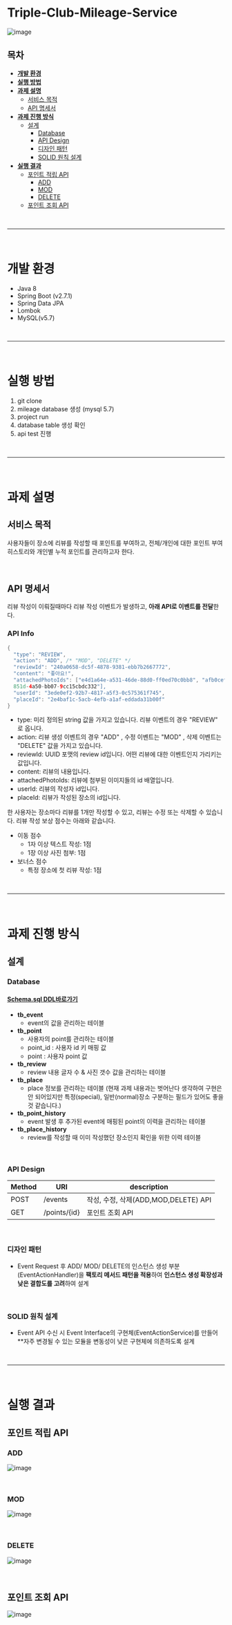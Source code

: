 # Triple-Club-Mileage-Service
![image](https://user-images.githubusercontent.com/97106584/176442990-e8da72ba-8703-41c0-ba84-07848ef2b5d5.png)


## 목차
* **[개발 환경](#개발-환경)**
* **[실행 방법](#실행-방법)**
* **[과제 설명](#과제-설명)**
  * [서비스 목적](#서비스-목적)
  * [API 명세서](#API-명세서)
* **[과제 진행 방식](#과제-진행-방식)**
  * [설계](#설계)
    * [Database](#Database)
    * [API Design](#API-Design)
    * [디자인 패턴](#디자인-패턴)
    * [SOLID 원칙 설계](#SOLID-원칙-설계)
* **[실행 결과](#실행-결과)**
  * [포인트 적립 API](#포인트-적립-API)
    * [ADD](#ADD)
    * [MOD](#MOD)
    * [DELETE](#DELETE)
  * [포인트 조회 API](#포인트-조회-API)


<br><hr><br>

# 개발 환경
* Java 8
* Spring Boot (v2.7.1)
* Spring Data JPA
* Lombok
* MySQL(v5.7)

<br><hr><br>

# 실행 방법
1. git clone
2. mileage database 생성 (mysql 5.7)
3. project run
4. database table 생성 확인
5. api test 진행

<br><hr><br>


# 과제 설명
## 서비스 목적
사용자들이 장소에 리뷰를 작성할 때 포인트를 부여하고, 전체/개인에 대한 포인트 부여 히스토리와 개인별 누적 포인트를 관리하고자 한다.

<br>

## API 명세서
리뷰 작성이 이뤄질때마다 리뷰 작성 이벤트가 발생하고, **아래 API로 이벤트를 전달**한다.
### API Info
```Java
{
  "type": "REVIEW",
  "action": "ADD", /* "MOD", "DELETE" */
  "reviewId": "240a0658-dc5f-4878-9381-ebb7b2667772",
  "content": "좋아요!",
  "attachedPhotoIds": ["e4d1a64e-a531-46de-88d0-ff0ed70c0bb8", "afb0cef2-
  851d-4a50-bb07-9cc15cbdc332"],
  "userId": "3ede0ef2-92b7-4817-a5f3-0c575361f745",
  "placeId": "2e4baf1c-5acb-4efb-a1af-eddada31b00f"
}
```
* type: 미리 정의된 string 값을 가지고 있습니다. 리뷰 이벤트의 경우 "REVIEW" 로 옵니다.
* action: 리뷰 생성 이벤트의 경우 "ADD" , 수정 이벤트는 "MOD" , 삭제 이벤트는 "DELETE" 값을 가지고 있습니다.
* reviewId: UUID 포맷의 review id입니다. 어떤 리뷰에 대한 이벤트인지 가리키는 값입니다.
* content: 리뷰의 내용입니다.
* attachedPhotoIds: 리뷰에 첨부된 이미지들의 id 배열입니다.
* userId: 리뷰의 작성자 id입니다.
* placeId: 리뷰가 작성된 장소의 id입니다.

한 사용자는 장소마다 리뷰를 1개만 작성할 수 있고, 리뷰는 수정 또는 삭제할 수 있습니다. 리뷰 작성 보상 점수는 아래와 같습니다.

* 이동 점수
  * 1자 이상 텍스트 작성: 1점
  * 1장 이상 사진 첨부: 1점
* 보너스 점수
  * 특정 장소에 첫 리뷰 작성: 1점

<br><hr><br>

# 과제 진행 방식
## 설계

### **Database**
#### [Schema.sql DDL바로가기](https://github.com/anjeongkyun/MileageService/blob/master/schema.sql)

* **tb_event**
  * event의 값을 관리하는 테이블
* **tb_point**
  * 사용자의 point를 관리하는 테이블
  * point_id : 사용자 id 키 매핑 값
  * point : 사용자 point 값
* **tb_review**
  * review 내용 글자 수 & 사진 갯수 값을 관리하는 테이블
* **tb_place**
  * place 정보를 관리하는 테이블 (현재 과제 내용과는 벗어난다 생각하여 구현은 안 되어있지만 특정(special), 일반(normal)장소 구분하는 필드가 있어도 좋을 것 같습니다.)
* **tb_point_history**
  * event 발생 후 추가된 event에 매핑된 point의 이력을 관리하는 테이블
* **tb_place_history**
  * review를 작성할 때 이미 작성했던 장소인지 확인을 위한 이력 테이블

<br>

### **API Design**
|Method|URI|description|
|------|---|---|
|POST|/events|작성, 수정, 삭제(ADD,MOD,DELETE) API|
|GET|/points/{id}|포인트 조회 API|

<br>

### **디자인 패턴**
* Event Request 후 ADD/ MOD/ DELETE의 인스턴스 생성 부분(EventActionHandler)을 **팩토리 메서드 패턴을 적용**하여 **인스턴스 생성 확장성과 낮은 결합도를 고려**하여 설계

<br>

### **SOLID 원칙 설계**
* Event API 수신 시 Event Interface의 구현체(EventActionService)를 만들어 **자주 변경될 수 있는 모듈을 변동성이 낮은 구현체에 의존하도록 설계

<br><hr><br>

# 실행 결과
## 포인트 적립 API
### ADD
![image](https://user-images.githubusercontent.com/97106584/176436668-59531e54-b8d6-4d28-bed8-03248154f8bb.png)

<br>

### MOD
![image](https://user-images.githubusercontent.com/97106584/176437036-ba7d003d-ac09-49f8-b1de-a674415bc98f.png)

<br>

### DELETE
![image](https://user-images.githubusercontent.com/97106584/176437115-63286a9d-8fca-44dd-9f31-973ec0278a09.png)

<br>

## 포인트 조회 API

![image](https://user-images.githubusercontent.com/97106584/176437579-e23cae09-243d-4971-8e0b-90d2c696b188.png)
